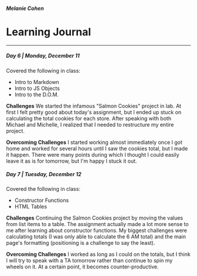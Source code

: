 ##### Melanie Cohen
# Learning Journal
------------------
##### Day 6 | Monday, December 11
Covered the following in class:
- Intro to Markdown
- Intro to JS Objects
- Intro to the D.O.M.

**Challenges**
We started the infamous "Salmon Cookies" project in lab. At first I felt pretty good about today's assignment, but I ended up stuck on calculating the total cookies for each store. After speaking with both Michael and Michelle, I realized that I needed to restructure my entire project.

**Overcoming Challenges**
I started working almost immediately once I got home and worked for several hours until I saw the cookies total, but I made it happen. There were many points during which I thought I could easily leave it as is for tomorrow, but I'm happy I stuck it out.

##### Day 7 | Tuesday, December 12
Covered the following in class:
- Constructor Functions
- HTML Tables

**Challenges**
Continuing the Salmon Cookies project by moving the values from list items to a table. The assignment actually made a lot more sense to me after learning about constructor functions. My biggest challenges were calculating totals (I was only able to calculate the 6 AM total) and the main page's formatting (positioning is a challenge to say the least).

**Overcoming Challenges**
I worked as long as I could on the totals, but I think I will try to speak with a TA tomorrow rather than continue to spin my wheels on it. At a certain point, it becomes counter-productive.
